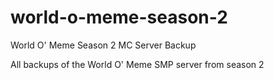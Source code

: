 # world-o-meme-season-2
World O' Meme Season 2 MC Server Backup

All backups of the World O' Meme SMP server from season 2
